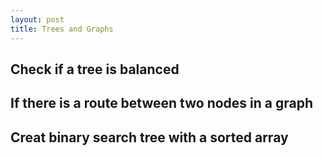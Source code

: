 ```yaml
---
layout: post
title: Trees and Graphs
---
```



## Check if a tree is balanced


## If there is a route between two nodes in a graph


## Creat binary search tree with a sorted array
